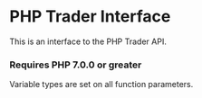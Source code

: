 # PHP Trader Interface

This is an interface to the PHP Trader API.

### Requires PHP 7.0.0 or greater

Variable types are set on all function parameters.